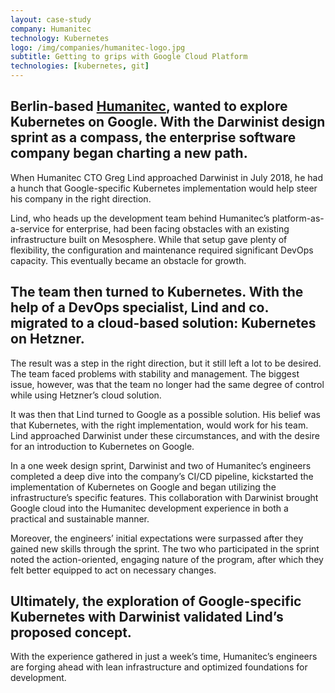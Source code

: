 ```yaml
---
layout: case-study
company: Humanitec
technology: Kubernetes
logo: /img/companies/humanitec-logo.jpg
subtitle: Getting to grips with Google Cloud Platform
technologies: [kubernetes, git]
---
```

<!-- <figure>
  <img src="/img/posts/humanitec/humanitec.svg" alt="Case study: Humanitec" />
</figure> -->

## Berlin-based [Humanitec](https://humanitec.com/), wanted to explore Kubernetes on Google. With the Darwinist design sprint as a compass, the enterprise software company began charting a new path.

When Humanitec CTO Greg Lind approached Darwinist in July 2018, he had a hunch that Google-specific Kubernetes implementation would help steer his company in the right direction.

Lind, who heads up the development team behind Humanitec’s platform-as-a-service for enterprise, had been facing obstacles with an existing infrastructure built on Mesosphere. While that setup gave plenty of flexibility, the configuration and maintenance required significant DevOps capacity. This eventually became an obstacle for growth.

## The team then turned to Kubernetes. With the help of a DevOps specialist, Lind and co. migrated to a cloud-based solution: Kubernetes on Hetzner. 
The result was a step in the right direction, but it still left a lot to be desired. The team faced problems with stability and management. The biggest issue, however, was that the team no longer had the same degree of control while using Hetzner’s cloud solution.  

It was then that Lind turned to Google as a possible solution. His belief was that Kubernetes, with the right implementation, would work for his team. Lind approached Darwinist under these circumstances, and with the desire for an introduction to Kubernetes on Google.

In a one week design sprint, Darwinist and two of Humanitec’s engineers completed a deep dive into the company’s CI/CD pipeline, kickstarted the implementation of Kubernetes on Google and began utilizing the infrastructure’s specific features. This collaboration with Darwinist brought Google cloud into the Humanitec development experience in both a practical and sustainable manner.

Moreover, the engineers’ initial expectations were surpassed after they gained new skills through the sprint. The two who participated in the sprint noted the action-oriented, engaging nature of the program, after which they felt better equipped to act on necessary changes.

## Ultimately, the exploration of Google-specific Kubernetes with Darwinist validated Lind’s proposed concept. 
With the experience gathered in just a week’s time, Humanitec’s engineers are forging ahead with lean infrastructure and optimized foundations for development.
